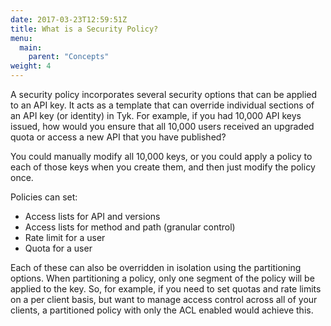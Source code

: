 ```yaml
---
date: 2017-03-23T12:59:51Z
title: What is a Security Policy?
menu:
  main:
    parent: "Concepts"
weight: 4 
---
```


A security policy incorporates several security options that can be applied to an API key. It acts as a template that can override individual sections of an API key (or identity) in Tyk. For example, if you had 10,000 API keys issued, how would you ensure that all 10,000 users received an upgraded quota or access a new API that you have published?

You could manually modify all 10,000 keys, or you could apply a policy to each of those keys when you create them, and then just modify the policy once.

Policies can set:

* Access lists for API and versions
* Access lists for method and path (granular control)
* Rate limit for a user
* Quota for a user

Each of these can also be overridden in isolation using the partitioning options. When partitioning a policy, only one segment of the policy will be applied to the key. So, for example, if you need to set quotas and rate limits on a per client basis, but want to manage access control across all of your clients, a partitioned policy with only the ACL enabled would achieve this.

